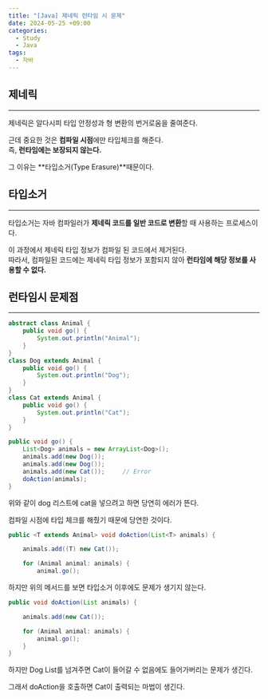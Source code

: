 ```yaml
---
title: "[Java] 제네릭 런타임 시 문제"
date: 2024-05-25 +09:00
categories:
  - Study
  - Java
tags:
  - 자바
---
```

## 제네릭
---
제네릭은 알다시피 타입 안정성과 형 변환의 번거로움을 줄여준다. 

근데 중요한 것은 **컴파일 시점**에만 타입체크를 해준다.     
즉, **런타임에는 보장되지 않는다.**

그 이유는 **타입소거(Type Erasure)**때문이다.

## 타입소거
---
타입소거는 자바 컴파일러가 **제네릭 코드를 일반 코드로 변환**할 때 사용하는 프로세스이다.

이 과정에서 제네릭 타입 정보가 컴파일 된 코드에서 제거된다.    
따라서, 컴파일된 코드에는 제네릭 타입 정보가 포함되지 않아 **런타임에 해당 정보를 사용할 수 없다.**

## 런타임시 문제점
---
```java
abstract class Animal {
    public void go() {
        System.out.println("Animal");
    }
}
class Dog extends Animal {
    public void go() {
        System.out.println("Dog");
    }
}
class Cat extends Animal {
    public void go() {
        System.out.println("Cat");
    }
}

public void go() {
    List<Dog> animals = new ArrayList<Dog>();
    animals.add(new Dog());
    animals.add(new Dog());
    animals.add(new Cat());     // Error
    doAction(animals);
}
```

위와 같이 dog 리스트에 cat을 넣으려고 하면 당연히 에러가 뜬다.

컴파일 시점에 타입 체크를 해줬기 때문에 당연한 것이다.

```java
public <T extends Animal> void doAction(List<T> animals) {

    animals.add((T) new Cat()); 

    for (Animal animal: animals) {
        animal.go();
```

하지만 위의 메서드를 보면 타입소거 이후에도 문제가 생기지 않는다.

```java
public void doAction(List animals) {

    animals.add(new Cat()); 

    for (Animal animal: animals) {
        animal.go();
    }
}
```

하지만 Dog List를 넘겨주면 Cat이 들어갈 수 없음에도 들어가버리는 문제가 생긴다.

그래서 doAction을 호출하면 Cat이 출력되는 마법이 생긴다.